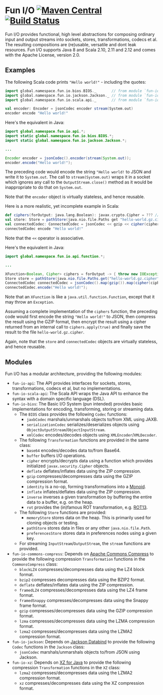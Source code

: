 # Fun I/O [![Maven Central](https://img.shields.io/maven-central/v/global.namespace.fun-io/fun-io-api.svg)](http://search.maven.org/#search%7Cga%7C1%7Cg%3A%22global.namespace.fun-io%22) [![Build Status](https://api.travis-ci.org/christian-schlichtherle/fun-io.svg)](https://travis-ci.org/christian-schlichtherle/fun-io)

Fun I/O provides functional, high level abstractions for composing ordinary input and output streams into sockets, stores, 
transformations, codecs et al.
The resulting compositions are (re)usable, versatile and dont leak resources.
Fun I/O supports Java 8 and Scala 2.10, 2.11 and 2.12 and comes with the Apache License, version 2.0.

## Examples

The following Scala code prints `"Hello world!"` - including the quotes:

```scala
import global.namespace.fun.io.bios.BIOS._       // from module `fun-io-bios`
import global.namespace.fun.io.jackson.Jackson._ // from module `fun-io-jackson`
import global.namespace.fun.io.scala.api._       // from module `fun-io-scala-api`

val encoder: Encoder = jsonCodec encoder stream(System.out)
encoder encode "Hello world!"
```

Here's the equivalent in Java:

```java
import global.namespace.fun.io.api.*;
import static global.namespace.fun.io.bios.BIOS.*;
import static global.namespace.fun.io.jackson.Jackson.*;

...

Encoder encoder = jsonCodec().encoder(stream(System.out));
encoder.encode("Hello world!");
```

The preceding code would encode the string `"Hello world!` to JSON and write it to `System.out`.
The call to `stream(System.out)` wraps it in a socket which ignores any call to the `OutputStream.close()` method as it 
would be inappropriate to do that on `System.out`.
 
Note that the `encoder` object is virtually stateless, and hence reusable.

Here is a more realistic, yet incomplete example in Scala:

```scala
def ciphers(forOutput: java.lang.Boolean): javax.crypto.Cipher = ??? // needs to return an initialized cipher
val store: Store = pathStore(java.nio.file.Paths get "hello-world.gz.cipher")
val connectedCodec: ConnectedCodec = jsonCodec << gzip << cipher(ciphers _) << store
connectedCodec encode "Hello world!"
```

Note that the `<<` operator is associative.

Here's the equivalent in Java: 

```java
import global.namespace.fun.io.api.function.*;

...

XFunction<Boolean, Cipher> ciphers = forOutput -> { throw new IOException("not implemented"); };
Store store = pathStore(java.nio.file.Paths.get("hello-world.gz.cipher"));
ConnectedCodec connectedCodec = jsonCodec().map(gzip()).map(cipher(ciphers)).connect(store);
connectedCodec.encode("Hello world!");

```

Note that an `XFunction` is like a `java.util.function.Function`, except that it may throw an `Exception`. 

Assuming a complete implementation of the `ciphers` function, the preceding code would first encode the string 
`"Hello world!"` to JSON, then compress the result using the GZIP format, then encrypt the result using a cipher 
returned from an internal call to `ciphers.apply(true)` and finally save the result to the file `hello-world.gz.cipher`.

Again, note that the `store` and `connectedCodec` objects are virtually stateless, and hence reusable.

## Modules

Fun I/O has a modular architecture, providing the following modules:

+ `fun-io-api`: The API provides interfaces for sockets, stores, transformations, codecs et al, but no implementations.
+ `fun-io-scala-api`: The Scala API wraps the Java API to enhance the syntax with a domain specific language (DSL).
+ `fun-io-bios`: The Basic I/O System (pun intended) provides basic implementations for encoding, transforming, storing 
  or streaming data.
  + The `BIOS` class provides the following `Codec` functions:
    + `jaxbCodec` marshals/unmarshals objects to/from XML using JAXB.
    + `serializationCodec` serializes/deserializes objects using `ObjectOutputStream`/`ObjectInputStream`.
    + `xmlCodec` encodes/decodes objects using `XMLEncoder`/`XMLDecoder`.
  + The following `Transformation` functions are provided in the same class:
    + `base64` encodes/decodes data to/from Base64.
    + `buffer` buffers I/O operations.
    + `cipher` encrypts/decrypts data using a function which provides initialized `javax.security.Cipher` objects.
    + `deflate` deflates/inflates data using the ZIP compression.
    + `gzip` compresses/decompresses data using the GZIP compression format.
    + `identity` is a no-op, forming transformations into a [Monoid].
    + `inflate` inflates/deflates data using the ZIP compression.
    + `inverse` inverses a given transformation by buffering the entire data to a buffer, e.g. on the heap.
    + `rot` provides the (in)famous ROT transformation, e.g. [ROT13].
  + The following `Store` functions are provided:
    + `memoryStore` stores data on the heap. This is primarily used for cloning objects or testing. 
    + `pathStore` stores data in files or any other `java.nio.file.Path`.
    + `preferencesStore` stores data in preferences nodes using a given key.
  + For streaming `InputStream`/`OutputStream`, the `stream` functions are provided.
+ `fun-io-commons-compress`: Depends on [Apache Commons Compress] to provide the following compression `Transformation` 
  functions in the `CommonsCompress` class:
  + `blockLZ4` compresses/decompresses data using the LZ4 block format.
  + `bzip2` compresses decompresses data using the BZIP2 format.
  + `deflate` deflates/inflates data using the ZIP compression.
  + `framedLZ4` compresses/decompresses data using the LZ4 frame format.
  + `framedSnappy` compresses/decompresses data using the Snappy frame format.
  + `gzip` compresses/decompresses data using the GZIP compression format.
  + `lzma` compresses/decompresses data using the LZMA compression format.
  + `lzma2` compresses/decompresses data using the LZMA2 compression format.
+ `fun-io-jackson`: Depends on [Jackson Databind] to provide the following `Codec` functions in the `Jackson` class:
  + `jsonCodec` marshals/unmarshals objects to/from JSON using Jackson.
+ `fun-io-xz`: Depends on [XZ for Java] to provide the following compression `Transformation` functions in the `XZ` 
  class:
  + `lzma2` compresses/decompresses data using the LZMA2 compression format.
  + `xz` compresses/decompresses data using the XZ compression format.

[Apache Commons Compress]: https://commons.apache.org/proper/commons-compress/
[Jackson Databind]: http://wiki.fasterxml.com/JacksonHome
[Monoid]: https://en.wikipedia.org/wiki/Monoid
[ROT13]: https://en.wikipedia.org/wiki/ROT13
[XZ for Java]: https://tukaani.org/xz/

